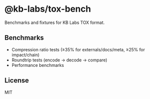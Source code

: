# @kb-labs/tox-bench

Benchmarks and fixtures for KB Labs TOX format.

## Benchmarks

- Compression ratio tests (≥35% for externals/docs/meta, ≥25% for impact/chain)
- Roundtrip tests (encode → decode → compare)
- Performance benchmarks

## License

MIT

